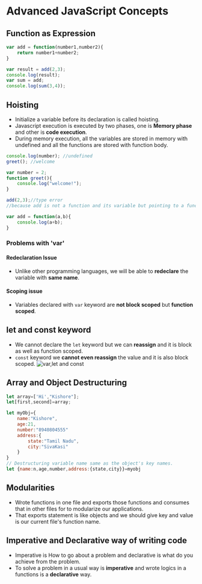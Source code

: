 # Advanced JavaScript Concepts

## Function as Expression
```javascript
var add = function(number1,number2){
    return number1+number2;
}

var result = add(2,3);
console.log(result);
var sum = add;
console.log(sum(3,4));
```
## Hoisting
* Initialize a variable before its declaration is called hoisting.
* Javascript execution is executed by two phases, one is **Memory phase** and other is **code execution**.
* During memory execution, all the variables are stored in memory with undefined and all the functions are stored with function body.
```javascript
console.log(number); //undefined
greet(); //welcome

var number = 2;
function greet(){
    console.log("welcome!");
}

add(2,3);//type error 
//because add is not a function and its variable but pointing to a function so its error

var add = function(a,b){
    console.log(a+b);
}
```
### Problems with 'var'
#### Redeclaration Issue
* Unlike other programming languages, we will be able to **redeclare** the variable with **same name**.
#### Scoping issue
* Variables declared with `var` keyword are **not block scoped** but **function scoped**.
## let and const keyword
* We cannot declare the `let` keyword but we can **reassign** and it is block as well as function scoped.
* `const` keyword we **cannot even reassign** the value and it is also block scoped.
![var,let and const](https://github.com/rkishore1207/JavaScripts/assets/146698138/586c9a99-5f37-4806-945c-70b99d4095a4)

## Array and Object Destructuring
```javascript
let array=['Hi',"Kishore"];
let[first,second]=array;
```
```javascript
let myObj={
    name:"Kishore",
    age:21,
    number:"8940804555"
    address:{
        state:"Tamil Nadu",
        city:"SivaKasi"
    }
}
// Destructuring variable name same as the object's key names.
let {name:n,age,number,address:{state,city}}=myobj
```
## Modularities
* Wrote functions in one file and exports those functions and consumes that in other files for to modularize our applications.
* That exports statement is like objects and we should give key and value is our current file's function name.
## Imperative and Declarative way of writing code
* Imperative is How to go about a problem and declarative is what do you achieve from the problem.
* To solve a problem in a usual way is **imperative** and wrote logics in a functions is a **declarative** way.